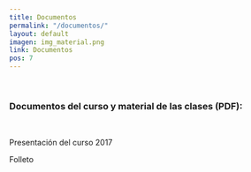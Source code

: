 ```yaml
---
title: Documentos
permalink: "/documentos/"
layout: default
imagen: img_material.png
link: Documentos
pos: 7
---
```


&nbsp;

### Documentos del curso y material de las clases (PDF):

&nbsp;

<div class="row text-center">

<div class="col-md-6 col-sm-6 col-xs-6">
<i class="fa fa-file-text-o fa-3x" aria-hidden="true"></i>
<p>Presentación del curso 2017</p>
</div>
<div class="col-md-6 col-sm-6 col-xs-6">
<i class="fa fa-file-text-o fa-3x" aria-hidden="true"></i>
<p>Folleto</p>
</div>

</div>
